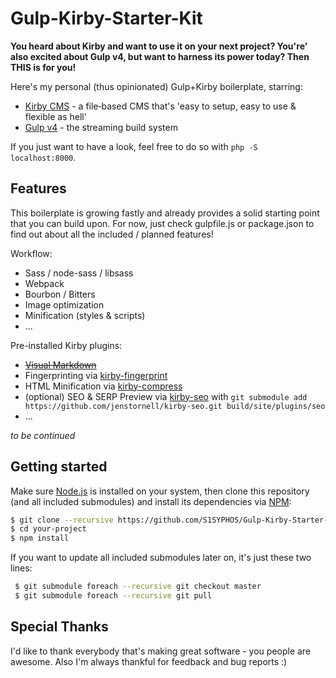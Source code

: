 # Gulp-Kirby-Starter-Kit
**You heard about Kirby and want to use it on your next project? You're' also excited about Gulp v4, but want to harness its power today? Then THIS is for you!**

Here's my personal (thus opinionated) Gulp+Kirby boilerplate, starring:
- [Kirby CMS](https://getkirby.com/) - a file‑based CMS that's 'easy to setup, easy to use & flexible as hell'
- [Gulp v4](http://gulpjs.com/) - the streaming build system

If you just want to have a look, feel free to do so with `php -S localhost:8000`.


## Features
This boilerplate is growing fastly and already provides a solid starting point that you can build upon. For now, just check gulpfile.js or package.json to find out about all the included / planned features!

Workflow:
- Sass / node-sass / libsass
- Webpack
- Bourbon / Bitters
- Image optimization
- Minification (styles & scripts)
- ...

Pre-installed Kirby plugins:
- ~~[Visual Markdown](https://github.com/JonasDoebertin/kirby-visual-markdown)~~
- Fingerprinting via [kirby-fingerprint](https://github.com/iksi/KirbyFingerprint)
- HTML Minification via [kirby-compress](https://github.com/iksi/kirby-compress)
- (optional) SEO & SERP Preview via [kirby-seo](https://github.com/jenstornell/kirby-seo) with `git submodule add https://github.com/jenstornell/kirby-seo.git build/site/plugins/seo`
- ...

_to be continued_


## Getting started
Make sure [Node.js](http://nodejs.org/) is installed on your system, then clone this repository (and all included submodules) and install its dependencies via [NPM](https://npmjs.org/):

```bash
$ git clone --recursive https://github.com/S1SYPHOS/Gulp-Kirby-Starter-Kit.git your-project
$ cd your-project
$ npm install
```

If you want to update all included submodules later on, it's just these two lines:

```bash
 $ git submodule foreach --recursive git checkout master
 $ git submodule foreach --recursive git pull
```

## Special Thanks
I'd like to thank everybody that's making great software - you people are awesome. Also I'm always thankful for feedback and bug reports :)
